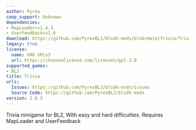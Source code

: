 ```yaml
---
author: Pyrex
coop_support: Unknown
dependencies:
- MapLoader>=1.4.3
- UserFeedback>=1.6
download: https://github.com/PyrexBLJ/blsdk-mods/blob/main/Trivia/Trivia.zip
legacy: true
license:
  name: GNU GPLv3
  url: https://choosealicense.com/licenses/gpl-3.0
supported_games:
- BL2
title: Trivia
urls:
  Issues: https://github.com/PyrexBLJ/blsdk-mods/issues
  Source Code: https://github.com/PyrexBLJ/blsdk-mods
version: 1.0.2
---
```

Trivia minigame for BL2, With easy and hard difficulties. Requires MapLoader and UserFeedback